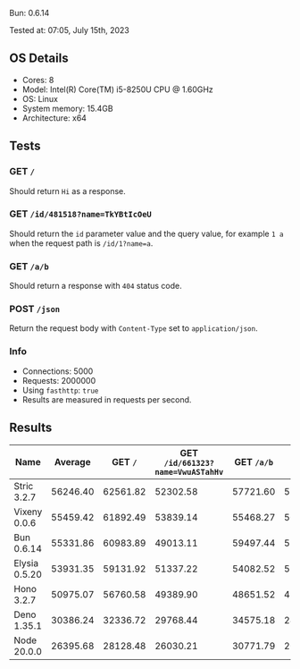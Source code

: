 Bun: 0.6.14

Tested at: 07:05, July 15th, 2023

## OS Details
- Cores: 8
- Model: Intel(R) Core(TM) i5-8250U CPU @ 1.60GHz
- OS: Linux
- System memory: 15.4GB
- Architecture: x64
## Tests
### GET `/`
Should return `Hi` as a response.
### GET `/id/481518?name=TkYBtIcOeU`
Should return the `id` parameter value and the query value, for example `1 a` when the request path is `/id/1?name=a`.
### GET `/a/b`
Should return a response with `404` status code.
### POST `/json`
Return the request body with `Content-Type` set to `application/json`.
### Info
- Connections: 5000
- Requests: 2000000
- Using `fasthttp`: `true`
- Results are measured in requests per second.

## Results
| Name | Average | GET `/` | GET `/id/661323?name=VwuASTahHv` | GET `/a/b` | POST `/json` |
| --- | --- | --- | --- | --- | --- | 
| Stric 3.2.7 | 56246.40 | 62561.82 | 52302.58 | 57721.60 | 52399.61 |
| Vixeny 0.0.6 | 55459.42 | 61892.49 | 53839.14 | 55468.27 | 50637.76 |
| Bun 0.6.14 | 55331.86 | 60983.89 | 49013.11 | 59497.44 | 51832.98 |
| Elysia 0.5.20 | 53931.35 | 59131.92 | 51337.22 | 54082.52 | 51173.75 |
| Hono 3.2.7 | 50975.07 | 56760.58 | 49389.90 | 48651.52 | 49098.26 |
| Deno 1.35.1 | 30386.24 | 32336.72 | 29768.44 | 34575.18 | 24864.63 |
| Node 20.0.0 | 26395.68 | 28128.48 | 26030.21 | 30771.79 | 20652.23 |